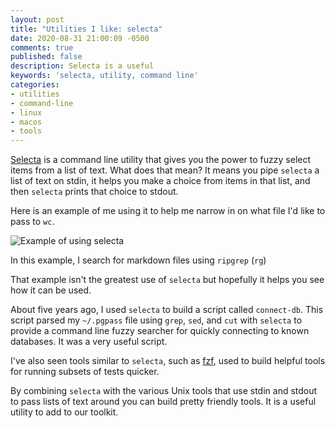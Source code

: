 ```yaml
---
layout: post
title: "Utilities I like: selecta"
date: 2020-08-31 21:00:09 -0500
comments: true
published: false
description: Selecta is a useful 
keywords: 'selecta, utility, command line'
categories: 
- utilities
- command-line
- linux
- macos
- tools
---
```


[Selecta](https://github.com/garybernhardt/selecta) is a command line utility that gives you the power to fuzzy select items from a list of text.
What does that mean?
It means you pipe `selecta` a list of text on stdin, it helps you make a choice from items in that list, and then `selecta` prints that choice to stdout.

Here is an example of me using it to help me narrow in on what file I'd like to pass to `wc`.

![Example of using selecta](/images/selecta-search.gif)

In this example, I search for markdown files using `ripgrep` (`rg`)

That example isn't the greatest use of `selecta` but hopefully it helps you see how it can be used.

About five years ago, I used `selecta` to build a script called `connect-db`.
This script parsed my `~/.pgpass` file using `grep`, `sed`, and `cut` with `selecta` to provide a command line fuzzy searcher for quickly connecting to known databases.
It was a very useful script.

I've also seen tools similar to `selecta`, such as [fzf](https://github.com/junegunn/fzf), used to build helpful tools for running subsets of tests quicker.

By combining `selecta` with the various Unix tools that use stdin and stdout to pass lists of text around you can build pretty friendly tools.
It is a useful utility to add to our toolkit.

